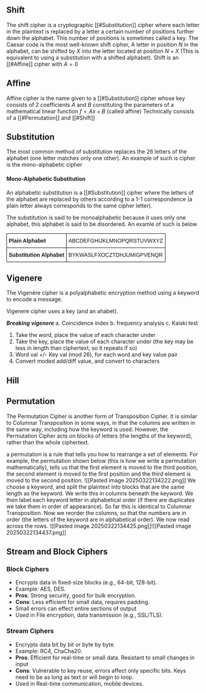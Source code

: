## Shift
The shift cipher is a cryptographic [[#Substitution]] cipher where each letter in the plaintext is replaced by a letter a certain number of positions further down the alphabet. This number of positions is sometimes called a key.
The Caesar code is the most well-known shift cipher,
A letter in position $N$ in the alphabet, can be shifted by $X$ into the letter located at position $N+X$ (This is equivalent to using a substitution with a shifted alphabet). Shift is an [[#Affine]] cipher with $A=0$

## Affine
Affine cipher is the name given to a [[#Substitution]] cipher whose key consists of 2 coefficients $A$ and $B$ constituting the parameters of a mathematical linear function $f=Ax+B$ (called affine)
Technically consists of a [[#Permutation]] and [[#Shift]]

## Substitution
The most common method of substitution replaces the 26 letters of the alphabet (one letter matches only one other). An example of such is cipher is the mono-alphabetic cipher
#### Mono-Alphabetic Substitution
An alphabetic substitution is a [[#Substitution]] cipher where the letters of the alphabet are replaced by others according to a 1-1 correspondence (a plain letter always corresponds to the same cipher letter).

The substitution is said to be monoalphabetic because it uses only one alphabet, this alphabet is said to be disordered. An examle of such is below
<style type="text/css">
.tg  {border-collapse:collapse;border-spacing:0;}
.tg td{border-color:black;border-style:solid;border-width:1px;font-family:Arial, sans-serif;font-size:14px;
  overflow:hidden;padding:10px 5px;word-break:normal;}
.tg th{border-color:black;border-style:solid;border-width:1px;font-family:Arial, sans-serif;font-size:14px;
  font-weight:normal;overflow:hidden;padding:10px 5px;word-break:normal;}
.tg .tg-0lax{text-align:left;vertical-align:top}
</style>
<table class="tg"><thead>
  <tr>
    <th class="tg-0lax"><span style="font-weight:bold">Plain Alphabet</span></th>
    <th class="tg-0lax">ABCDEFGHIJKLMNOPQRSTUVWXYZ</th>
  </tr></thead>
<tbody>
  <tr>
    <td class="tg-0lax"><span style="font-weight:bold">Substitution Alphabet</span></td>
    <td class="tg-0lax">BYKWASLFXOCZTDHJUMIGPVENQR</td>
  </tr>
</tbody>
</table>






## Vigenere
The Vigenère cipher is a polyalphabetic encryption method using a keyword to encode a message.

Vigenere cipher uses a key (and an ahabet).

***Breaking vigenere***
a. Coincidence index
b. frequency analysis
c. Kaiski test

1. Take the word, place the value of each character under
2. Take the key, place the value of each character under (the key may be less in length than ciphertext, so it repeats if so)
3. Word val +/- Key val (mod 26), for each word and key value pair
4. Convert moded add/diff value, and convert to characters 
## Hill

## Permutation
The Permutation Cipher is another form of Transposition Cipher. It is similar to Columnar Transposition in some ways, in that the columns are written in the same way, including how the keyword is used. However, the Permutation Cipher acts on blocks of letters (the lengths of the keyword), rather than the whole ciphertext.

a permutation is a rule that tells you how to rearrange a set of elements. For example, the permutation shown below (this is how we write a permutation mathematically), tells us that the first element is moved to the third position, the second element is moved to the first position and the third element is moved to the second position.
![[Pasted image 20250322134222.png]]
We choose a keyword, and split the plaintext into blocks that are the same length as the keyword. We write this in columns beneath the keyword. We then label each keyword letter in alphabetical order (if there are duplicates we take them in order of appearance). So far this is identical to Columnar Transposition. Now we reorder the columns, so that the numbers are in order (the letters of the keyword are in alphabetical order). We now read across the rows.
![[Pasted image 20250322134425.png]]![[Pasted image 20250322134437.png]]

## Stream and Block Ciphers
### Block Ciphers
- Encrypts data in fixed-size blocks (e.g., 64-bit, 128-bit).
- Example: AES, DES.
- **Pros**: Strong security, good for bulk encryption.
- **Cons**: Less efficient for small data, requires padding.
- Small errors can effect entire sections of output 
- Used in File encryption, data transmission (e.g., SSL/TLS).

### Stream Ciphers
- Encrypts data bit by bit or byte by byte.
- Example: RC4, ChaCha20.
- **Pros**: Efficient for real-time or small data. Resistant to small changes in input 
- **Cons**: Vulnerable to key reuse, errors affect only specific bits. Keys need to be as long as text or will begin to loop.
- Used in Real-time communication, mobile devices.

